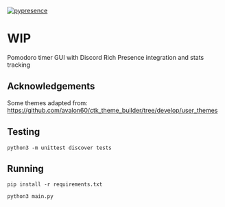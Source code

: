 [![pypresence](https://img.shields.io/badge/using-pypresence-00bb88.svg?style=for-the-badge&logo=discord&logoWidth=20)](https://github.com/qwertyquerty/pypresence)

# WIP

Pomodoro timer GUI with Discord Rich Presence integration and stats tracking

## Acknowledgements

Some themes adapted from: https://github.com/avalon60/ctk_theme_builder/tree/develop/user_themes

## Testing
`python3 -m unittest discover tests`

## Running
`pip install -r requirements.txt`

`python3 main.py`
